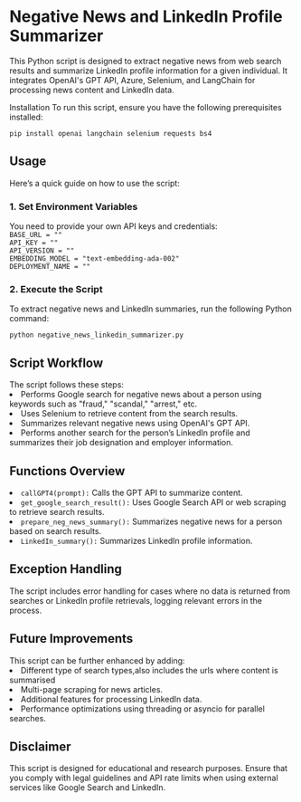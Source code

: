 <h1>Negative News and LinkedIn Profile Summarizer</h1>
This Python script is designed to extract negative news from web search results and summarize LinkedIn profile information for a given individual. It integrates OpenAI's GPT API, Azure, Selenium, and LangChain for processing news content and LinkedIn data.

Installation
To run this script, ensure you have the following prerequisites installed:

<code>pip install openai langchain selenium requests bs4</code>

<h2>Usage</h2>
Here’s a quick guide on how to use the script:

<h3>1. Set Environment Variables</h3>
You need to provide your own API keys and credentials:
<code>
BASE_URL = "<URL>"
API_KEY = "<Your_OpenAI_or_Azure_Key>"
API_VERSION = "<Your_Azure_API_Version>"
EMBEDDING_MODEL = "text-embedding-ada-002"
DEPLOYMENT_NAME = "<Your_Azure_Deployment_Name>"
</code>

<h3>2. Execute the Script</h3>
To extract negative news and LinkedIn summaries, run the following Python command:

<code>python negative_news_linkedin_summarizer.py</code>
<h2>Script Workflow</h2>
The script follows these steps:

<li>Performs Google search for negative news about a person using keywords such as "fraud," "scandal," "arrest," etc.</li>
<li>Uses Selenium to retrieve content from the search results.</li>
<li>Summarizes relevant negative news using OpenAI's GPT API.</li>
<li>Performs another search for the person’s LinkedIn profile and summarizes their job designation and employer information.</li>



<h2>Functions Overview</h2>
<li><code>callGPT4(prompt):</code> Calls the GPT API to summarize content.</li>
<li><code>get_google_search_result():</code>  Uses Google Search API or web scraping to retrieve search results.</li>
<li><code>prepare_neg_news_summary():</code>  Summarizes negative news for a person based on search results.</li>
<li><code>LinkedIn_summary():</code>  Summarizes LinkedIn profile information.</li>
<h2>Exception Handling</h2>
The script includes error handling for cases where no data is returned from searches or LinkedIn profile retrievals, logging relevant errors in the process.

<h2>Future Improvements</h2>
This script can be further enhanced by adding:
<li>Different type of search types,also includes the urls where content is summarised</li>
<li>Multi-page scraping for news articles.</li>
<li>Additional features for processing LinkedIn data.</li>
<li>Performance optimizations using threading or asyncio for parallel searches.</li>
<h2>Disclaimer</h2>
This script is designed for educational and research purposes. Ensure that you comply with legal guidelines and API rate limits when using external services like Google Search and LinkedIn.
